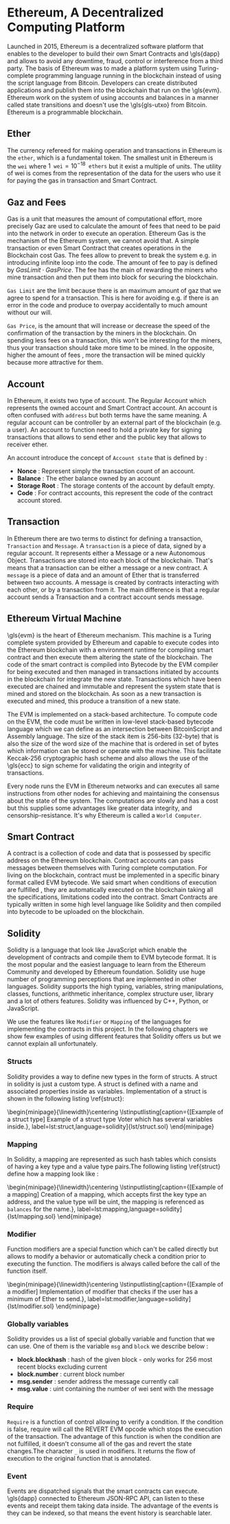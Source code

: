 # Ethereum, A Decentralized Computing Platform

Launched in 2015, Ethereum is a decentralized software platform that enables to the developer to build their own  Smart Contracts and \gls{dapp} and allows to avoid any downtime, fraud, control or interference from a third party. The basis of Ethereum was to made a platform system using Turing-complete programming language running in the blockchain instead of using the script language from Bitcoin.  Developers can create distributed applications and publish them into the blockchain that run on the \gls{evm}. Ethereum work on the system of using accounts and balances in a manner called state transitions and doesn't use the \gls{gls-utxo} from Bitcoin. Ethereum is a programmable blockchain.


## Ether
The currency refereed for making operation and transactions in Ethereum is the `ether`, which is a fundamental token. The smallest unit in Ethereum is the `wei` where $1 \texttt{ wei} = 10^{-18} \texttt{ ethers}$ but it exist a multiple of units. The utility of wei is comes from the representation of the data for the users who use it for paying the gas in transaction and Smart Contract. 

## Gaz and Fees

Gas is a unit that measures the amount of computational effort, more precisely Gaz are used to calculate the amount of fees that need to be paid into the network in order to execute an operation. Ethereum Gas is the mechanism of the Ethereum system, we cannot avoid that. A simple transaction or even Smart Contract that creates operations in the Blockchain cost Gas. The fees allow to prevent to break the system e.g. in introducing infinite loop into the code. The amount of fee to pay is defined by $GasLimit \cdot GasPrice$. The fee has the main of rewarding the miners who mine transaction and then put them into block for securing the blockchain.

`Gas Limit` are the limit because there is an maximum amount of gaz that we agree to spend for a transaction.   This is here for avoiding e.g. if there is an error in the code and produce to overpay accidentally to much amount without our will.

`Gas Price`, is the amount that will increase or decrease the speed of the confirmation of the transaction by the miners in the blockchain. On spending less fees on a transaction, this won't be interesting for the miners, thus your transaction should take more time to be mined. In the opposite, higher the amount of fees , more the transaction will be mined quickly because more attractive for them.


## Account

In Ethereum, it exists two type of account. The Regular Account which represents the owned account and Smart Contract account. An account is often confused with `address` but both terms have the same meaning. A regular account can be controller by an external part of the blockchain (e.g. a user). An account to function need to hold a private key for signing transactions that allows to send ether and the public key that allows to receiver ether.

An account introduce the concept of `Account state` that is defined by :

* **Nonce** : Represent simply the transaction count of an account.
* **Balance** : The ether balance owned by an account
* **Storage Root** :  The storage contents of the account by default empty.
* **Code** :  For contract accounts, this represent the code of the contract account stored.

## Transaction

In Ethereum there are two terms to distinct for defining a transaction, `Transaction` and `Message`. A `transaction` is a piece of data, signed by a regular account. It represents either a Message or a new Autonomous Object. Transactions are stored into each block of the blockchain. That's means that a transaction can be either a message or a new contract. A `message` is a piece of data and an amount of Ether that is transferred between two accounts.  A message is created by contracts interacting with each other, or by a transaction from it. The main difference is that a regular account sends a Transaction and a contract account sends message.

## Ethereum Virtual Machine

\gls{evm} is the heart of Ethereum mechanism. This machine is a Turing complete system provided by Ethereum and capable to execute codes into the Ethereum blockchain with a environment runtime for compiling smart contract and then execute them altering the state of the blockchain. The code of the smart contract is compiled into Bytecode by the EVM compiler for being executed and then managed in  transactions initiated by accounts in the blockchain for integrate the new state. Transactions which have been executed are chained and immutable and represent the system state that is mined and stored on the blockchain. As soon as a new transaction is executed and mined, this produce a transition of a new state.

The EVM is implemented on a stack-based architecture. To compute code on the EVM, the code must be written in low-level stack-based bytecode  language which we can define as an intersection between BitcoinScript and Assembly language. The size of the stack item is 256-bits (32-byte) that is also the size of the word size of the machine that is ordered in set of bytes which information can be stored or operate with the machine. This facilitate  Keccak-256 cryptographic hash scheme and also allows the use of the \gls{ecc} to sign scheme for validating the origin and integrity of transactions. 

Every node runs the EVM in Ethereum networks and can executes all same instructions from other nodes for achieving and maintaining the consensus about the state of the system. The computations are slowly and has a cost but this supplies some advantages like greater data integrity, and censorship-resistance. It's why Ethereum is called a `World Computer`.

## Smart Contract

A contract is a collection of code and data that is possessed by specific address on the Ethereum blockchain. Contract accounts can pass messages between themselves with Turing complete computation.  For living on the blockchain, contract must be implemented in a specific binary format called EVM bytecode. We said smart when conditions of execution are fulfilled , they are automatically executed on the blockchain taking all the specifications, limitations coded into the contract. Smart Contracts are typically written in some high level language like Solidity and then compiled into bytecode to be uploaded on the blockchain.

## Solidity 

Solidity is a language that look like JavaScript which enable the development of contracts and compile them to EVM bytecode format. It is the most popular and the easiest language to learn from the Ethereum Community and developed by Ethereum foundation. Solidity use huge number of programming perceptions that are implemented in other languages. Solidity supports the high typing, variables, string manipulations, classes, functions, arithmetic inheritance, complex structure user, library and a lot of others features. Solidity was influenced by C++, Python, or JavaScript.

We use the features like `Modifier` or `Mapping` of the languages for implementing the contracts in this project. In the following chapters we show few  examples of using different features that Solidity offers us but we cannot explain all unfortunately.

### Structs

Solidity provides a way to define new types in the form of structs. A struct in solidity is just a custom type. A struct is defined with a name and associated properties inside as variables. Implementation of a struct is shown in the following listing \ref{struct}:

\begin{minipage}{\linewidth}\centering
\lstinputlisting[caption={[Example of a struct type] Example of a struct type Voter which has several variables inside.}, label=lst:struct,language=solidity]{lst/struct.sol}
\end{minipage}


### Mapping
In Solidity, a mapping are represented as such hash tables which consists of having  a key type  and a value type pairs.The following listing \ref{struct} define how a mapping look like :

\begin{minipage}{\linewidth}\centering
\lstinputlisting[caption={[Example of a mapping] Creation of a mapping, which accepts first the key type an address, and the value type will be uint, the mapping is referenced as `balances` for the name.}, label=lst:mapping,language=solidity]{lst/mapping.sol}
\end{minipage}

### Modifier

Function modifiers are a special function which can't be called directly but allows to modify a behavior or automatically check a condition prior to executing the function. The modifiers is always called before the call of the function itself. 

\begin{minipage}{\linewidth}\centering
\lstinputlisting[caption={[Example of a modifier] Implementation of modifier that checks if the user has a minimum of Ether to send.}, label=lst:modifier,language=solidity]{lst/modifier.sol}
\end{minipage}

### Globally variables

Solidity provides us a list of special globally variable and function that we can use. One of them is the variable `msg` and `block` we describe below :

* **block.blockhash** : hash of the given block - only works for 256 most recent blocks excluding current
* **block.number** : current block number
* **msg.sender** : sender address the message currently call
* **msg.value** : uint containing the number of wei sent with the message


### Require

`Require` is a function of control allowing to verify a condition. If the condition is false, require will call the REVERT
EVM opcode which stops the execution of the transaction. The advantage of this function is when the condition are not fulfilled, it doesn't consume all of the gas and revert the state changes.The character `_` is used in modifiers. It returns the flow of execution to the original function that is annotated.


### Event

Events are dispatched signals that the smart contracts can execute. \gls{dapp} connected to Ethereum JSON-RPC API, can listen to these events and receipt them taking data inside. The advantage of the events is they can be indexed, so that means the event history is searchable later.
